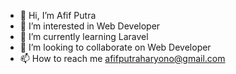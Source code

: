 - 👋 Hi, I’m Afif Putra
- 👀 I’m interested in Web Developer
- 🌱 I’m currently learning Laravel
- 💞️ I’m looking to collaborate on Web Developer
- 📫 How to reach me afifputraharyono@gmail.com

<!---
afifputra/afifputra is a ✨ special ✨ repository because its `README.md` (this file) appears on your GitHub profile.
You can click the Preview link to take a look at your changes.
--->
